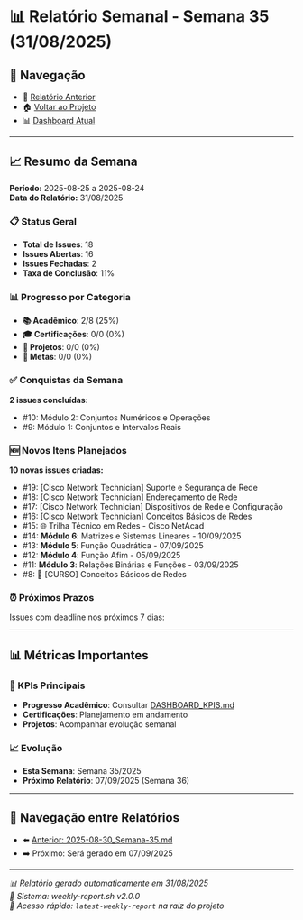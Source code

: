 # 📊 Relatório Semanal - Semana 35 (31/08/2025)

## 🔗 Navegação
- 📄 [Relatório Anterior](./2025-08-30_Semana-35.md)
- 🏠 [Voltar ao Projeto](../../README.md)
- 📊 [Dashboard Atual](../../DASHBOARD_KPIS.md)

---

## 📈 Resumo da Semana
**Período:** 2025-08-25 a 2025-08-24  
**Data do Relatório:** 31/08/2025

### 📋 Status Geral
- **Total de Issues**: 18
- **Issues Abertas**: 16  
- **Issues Fechadas**: 2
- **Taxa de Conclusão**: 11%

### 📊 Progresso por Categoria
- **📚 Acadêmico**: 2/8 (25%)
- **🎓 Certificações**: 0/0 (0%)
- **🚀 Projetos**: 0/0 (0%)
- **🎯 Metas**: 0/0 (0%)

### ✅ Conquistas da Semana
**2 issues concluídas:**
- #10: Módulo 2: Conjuntos Numéricos e Operações
- #9: Módulo 1: Conjuntos e Intervalos Reais

### 🆕 Novos Itens Planejados
**10 novas issues criadas:**
- #19: [Cisco Network Technician] Suporte e Segurança de Rede
- #18: [Cisco Network Technician] Endereçamento de Rede
- #17: [Cisco Network Technician] Dispositivos de Rede e Configuração
- #16: [Cisco Network Technician] Conceitos Básicos de Redes
- #15: 🌐 Trilha Técnico em Redes - Cisco NetAcad
- #14: **Módulo 6**: Matrizes e Sistemas Lineares - 10/09/2025
- #13: **Módulo 5**: Função Quadrática - 07/09/2025
- #12: **Módulo 4**: Função Afim - 05/09/2025
- #11: **Módulo 3**: Relações Binárias e Funções - 03/09/2025
- #8: 📖 [CURSO] Conceitos Básicos de Redes

### ⏰ Próximos Prazos
Issues com deadline nos próximos 7 dias:

---

## 📊 Métricas Importantes

### 🎯 KPIs Principais
- **Progresso Acadêmico**: Consultar [DASHBOARD_KPIS.md](../../DASHBOARD_KPIS.md)
- **Certificações**: Planejamento em andamento
- **Projetos**: Acompanhar evolução semanal

### 📈 Evolução
- **Esta Semana**: Semana 35/2025
- **Próximo Relatório**: 07/09/2025 (Semana 36)

---

## 🔄 Navegação entre Relatórios
- ⬅️ [Anterior: 2025-08-30_Semana-35.md](./2025-08-30_Semana-35.md)
- ➡️ Próximo: Será gerado em 07/09/2025

---

*📊 Relatório gerado automaticamente em 31/08/2025*  
*🤖 Sistema: weekly-report.sh v2.0.0*  
*🔗 Acesso rápido: `latest-weekly-report` na raiz do projeto*

